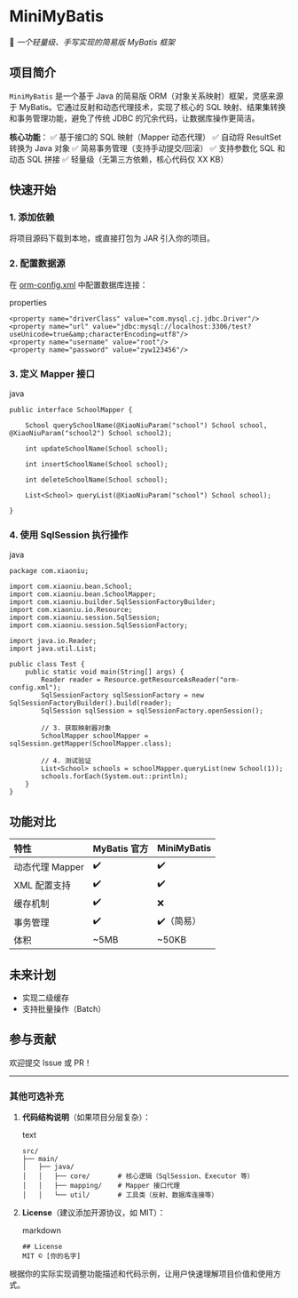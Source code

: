 # **MiniMyBatis**

🚀 *一个轻量级、手写实现的简易版 MyBatis 框架*

## **项目简介**

`MiniMyBatis` 是一个基于 Java 的简易版 ORM（对象关系映射）框架，灵感来源于 MyBatis。它通过反射和动态代理技术，实现了核心的 SQL 映射、结果集转换和事务管理功能，避免了传统 JDBC 的冗余代码，让数据库操作更简洁。

**核心功能**：
✅ 基于接口的 SQL 映射（Mapper 动态代理）
✅ 自动将 ResultSet 转换为 Java 对象
✅ 简易事务管理（支持手动提交/回滚）
✅ 支持参数化 SQL 和动态 SQL 拼接
✅ 轻量级（无第三方依赖，核心代码仅 XX KB）

## **快速开始**

### 1. 添加依赖

将项目源码下载到本地，或直接打包为 JAR 引入你的项目。

### 2. 配置数据源

在  [orm-config.xml](E:\code_new\study_mybatis\src\main\resources\orm-config.xml) 中配置数据库连接：

properties

```
<property name="driverClass" value="com.mysql.cj.jdbc.Driver"/>
<property name="url" value="jdbc:mysql://localhost:3306/test?useUnicode=true&amp;characterEncoding=utf8"/>
<property name="username" value="root"/>
<property name="password" value="zyw123456"/>
```

### 3. 定义 Mapper 接口

java

```
public interface SchoolMapper {

    School querySchoolName(@XiaoNiuParam("school") School school, @XiaoNiuParam("school2") School school2);

    int updateSchoolName(School school);

    int insertSchoolName(School school);

    int deleteSchoolName(School school);

    List<School> queryList(@XiaoNiuParam("school") School school);

}
```

### 4. 使用 SqlSession 执行操作

java

```
package com.xiaoniu;

import com.xiaoniu.bean.School;
import com.xiaoniu.bean.SchoolMapper;
import com.xiaoniu.builder.SqlSessionFactoryBuilder;
import com.xiaoniu.io.Resource;
import com.xiaoniu.session.SqlSession;
import com.xiaoniu.session.SqlSessionFactory;

import java.io.Reader;
import java.util.List;

public class Test {
    public static void main(String[] args) {
        Reader reader = Resource.getResourceAsReader("orm-config.xml");
        SqlSessionFactory sqlSessionFactory = new SqlSessionFactoryBuilder().build(reader);
        SqlSession sqlSession = sqlSessionFactory.openSession();

        // 3. 获取映射器对象
        SchoolMapper schoolMapper = sqlSession.getMapper(SchoolMapper.class);

        // 4. 测试验证
        List<School> schools = schoolMapper.queryList(new School(1));
        schools.forEach(System.out::println);
    }
}

```

## **功能对比**

| 特性            | MyBatis 官方 | MiniMyBatis |
| :-------------- | :----------- | :---------- |
| 动态代理 Mapper | ✔️            | ✔️           |
| XML 配置支持    | ✔️            | ✔️           |
| 缓存机制        | ✔️            | ❌           |
| 事务管理        | ✔️            | ✔️（简易）   |
| 体积            | ~5MB         | ~50KB       |

## **未来计划**

- 实现二级缓存
- 支持批量操作（Batch）

## **参与贡献**

欢迎提交 Issue 或 PR！

------

### **其他可选补充**

1. **代码结构说明**（如果项目分层复杂）：

   text

   ```
   src/
   ├── main/
   │   ├── java/
   │   │   ├── core/       # 核心逻辑（SqlSession、Executor 等）
   │   │   ├── mapping/    # Mapper 接口代理
   │   │   └── util/       # 工具类（反射、数据库连接等）
   ```

2. **License**（建议添加开源协议，如 MIT）：

   markdown

   ```
   ## License  
   MIT © [你的名字]
   ```

根据你的实际实现调整功能描述和代码示例，让用户快速理解项目价值和使用方式。
